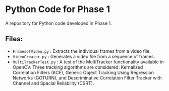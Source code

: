 # Python Code for Phase 1
A repository for Python code developed in Phase 1. 

## Files:
 - `FramesofVideo.py` : Extracts the individual frames from a video file. 
 - `VideoCreator.py` : Generates a video file from a sequence of frames. 
 - `MultiTrackerTest.py` : A test of the MultiTracker functionality available in OpenCV. Three tracking algorithms 
 are considered: Kernalized Correlation Filters (KCF), Generic Object Tracking Using Regression Networks (GOTURN), 
 and Descriminative Correlation Filter Tracker with Channel and Spacial Reliability (CSRT). 
